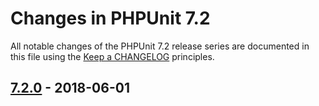 # Changes in PHPUnit 7.2

All notable changes of the PHPUnit 7.2 release series are documented in this file using the [Keep a CHANGELOG](http://keepachangelog.com/) principles.

## [7.2.0] - 2018-06-01

[7.2.0]: https://github.com/sebastianbergmann/phpunit/compare/7.1...7.2.0

